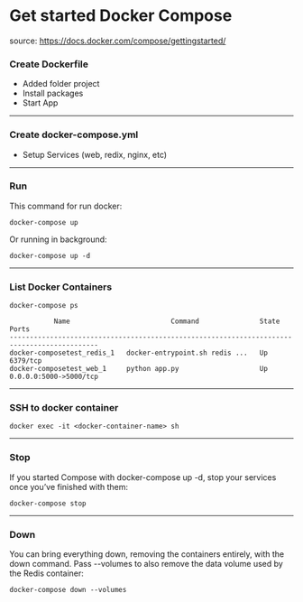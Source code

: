 # Get started Docker Compose

source: https://docs.docker.com/compose/gettingstarted/

### Create Dockerfile

- Added folder project
- Install packages
- Start App

---

### Create docker-compose.yml

- Setup Services (web, redix, nginx, etc)

---

### Run

This command for run docker:

`docker-compose up`

Or running in background:

`docker-compose up -d`

---

### List Docker Containers

`docker-compose ps`

```
           Name                         Command               State           Ports
--------------------------------------------------------------------------------------------
docker-composetest_redis_1   docker-entrypoint.sh redis ...   Up      6379/tcp
docker-composetest_web_1     python app.py                    Up      0.0.0.0:5000->5000/tcp
```

---

### SSH to docker container

`docker exec -it <docker-container-name> sh`

---

### Stop

If you started Compose with docker-compose up -d, stop your services once you’ve finished with them:

`docker-compose stop`

---

### Down

You can bring everything down, removing the containers entirely, with the down command. Pass --volumes to also remove the data volume used by the Redis container:

`docker-compose down --volumes`
